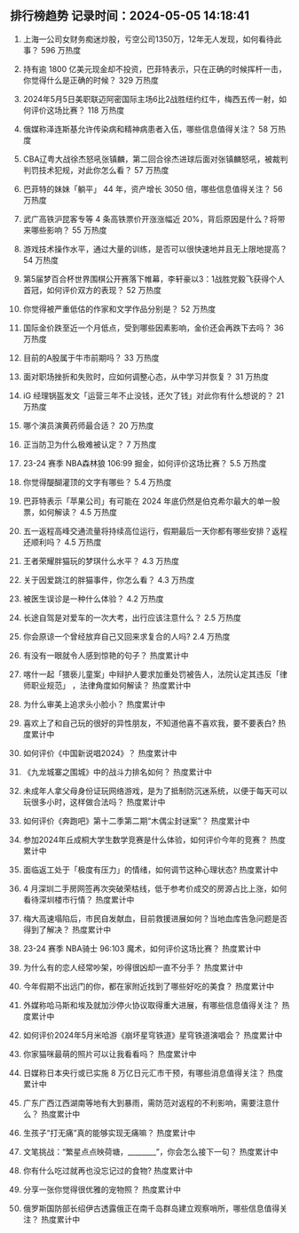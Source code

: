 
## 排行榜趋势 记录时间：2024-05-05 14:18:41
  
  1. 上海一公司女财务痴迷炒股，亏空公司1350万，12年无人发现，如何看待此事？ 596 万热度
    
  2. 持有逾 1800 亿美元现金却不投资，巴菲特表示，只在正确的时候挥杆一击，你觉得什么是正确的时候？ 329 万热度
    
  3. 2024年5月5日美职联迈阿密国际主场6比2战胜纽约红牛，梅西五传一射，如何评价这场比赛？ 118 万热度
    
  4. 俄媒称泽连斯基允许传染病和精神病患者入伍，哪些信息值得关注？ 58 万热度
    
  5. CBA辽粤大战徐杰怒吼张镇麟，第二回合徐杰进球后面对张镇麟怒吼，被裁判判罚技术犯规，对此你怎么看？ 57 万热度
    
  6. 巴菲特的妹妹「躺平」 44 年，资产增长 3050 倍，哪些信息值得关注？ 56 万热度
    
  7. 武广高铁沪昆客专等 4 条高铁票价开涨涨幅近 20%，背后原因是什么？将带来哪些影响？ 55 万热度
    
  8. 游戏技术操作水平，通过大量的训练，是否可以很快速地并且无上限地提高？ 54 万热度
    
  9. 第5届梦百合杯世界围棋公开赛落下帷幕，李轩豪以3：1战胜党毅飞获得个人首冠，如何评价双方的表现？ 52 万热度
    
  10. 你觉得被严重低估的作家和文学作品分别是？ 52 万热度
    
  11. 国际金价跌至近一个月低点，受到哪些因素影响，金价还会再跌下去吗？ 36 万热度
    
  12. 目前的A股属于牛市前期吗？ 33 万热度
    
  13. 面对职场挫折和失败时，应如何调整心态，从中学习并恢复？ 31 万热度
    
  14. iG 经理锅盔发文「运营三年不止没钱，还欠了钱」对此你有什么想说的？ 21 万热度
    
  15. 哪个演员演黄药师最合适？ 20 万热度
    
  16. 正当防卫为什么极难被认定？ 7 万热度
    
  17. 23-24 赛季 NBA森林狼 106:99 掘金，如何评价这场比赛？ 5.5 万热度
    
  18. 你觉得醍醐灌顶的文字有哪些？ 5.4 万热度
    
  19. 巴菲特表示「苹果公司」有可能在 2024 年底仍然是伯克希尔最大的单一股票，如何解读？ 4.5 万热度
    
  20. 五一返程高峰交通流量将持续高位运行，假期最后一天你都有哪些安排？返程还顺利吗？ 4.5 万热度
    
  21. 王者荣耀胖猫玩的梦琪什么水平？ 4.3 万热度
    
  22. 关于因爱跳江的胖猫事件，你怎么看？ 4.3 万热度
    
  23. 被医生误诊是一种什么体验？ 4.2 万热度
    
  24. 长途自驾是对爱车的一次大考，出行应该注意什么？ 2.5 万热度
    
  25. 你会原谅一个曾经放弃自己又回来求复合的人吗? 2.4 万热度
    
  26. 有没有一眼就令人感到惊艳的句子？ 热度累计中
    
  27. 喀什一起「猥亵儿童案」中辩护人要求加重处罚被告人，法院认定其违反「律师职业规范」 ，法律角度如何解读？ 热度累计中
    
  28. 为什么审美上追求头小脸小？ 热度累计中
    
  29. 喜欢上了和自己玩的很好的异性朋友，不知道他喜不喜欢我，要不要表白? 热度累计中
    
  30. 如何评价《中国新说唱2024》？ 热度累计中
    
  31. 《九龙城寨之围城》中的战斗力排名如何？ 热度累计中
    
  32. 未成年人拿父母身份证玩网络游戏，是为了抵制防沉迷系统，以便于每天可以玩很多小时，这样做合法吗？ 热度累计中
    
  33. 如何评价《奔跑吧》第十二季第二期“木偶尘封谜案”？ 热度累计中
    
  34. 参加2024年丘成桐大学生数学竞赛是什么体验，如何评价今年的竞赛？ 热度累计中
    
  35. 面临返工处于「极度有压力」的情绪，如何调节这种心理状态? 热度累计中
    
  36. 4 月深圳二手房网签再次突破荣枯线，低于参考价成交的房源占比上涨，如何看待深圳楼市行情？ 热度累计中
    
  37. 梅大高速塌陷后，市民自发献血，目前救援进展如何？当地血库告急问题是否得到了解决？ 热度累计中
    
  38. 23-24 赛季 NBA骑士 96:103 魔术，如何评价这场比赛？ 热度累计中
    
  39. 为什么有的恋人经常吵架，吵得很凶却一直不分手？ 热度累计中
    
  40. 今年假期不出远门的你，都在家附近找到了哪些好吃的美食？ 热度累计中
    
  41. 外媒称哈马斯和埃及就加沙停火协议取得重大进展，有哪些信息值得关注？ 热度累计中
    
  42. 如何评价2024年5月米哈游《崩坏星穹铁道》星穹铁道演唱会？ 热度累计中
    
  43. 你家猫咪最萌的照片可以让我看看吗？ 热度累计中
    
  44. 日媒称日本央行或已实施 8 万亿日元汇市干预，有哪些消息值得关注？ 热度累计中
    
  45. 广东广西江西湖南等地有大到暴雨，需防范对返程的不利影响，需要注意什么？ 热度累计中
    
  46. 生孩子“打无痛”真的能够实现无痛嘛？ 热度累计中
    
  47. 文笔挑战：“繁星点点映荷塘，________”，你会怎么接下一句？ 热度累计中
    
  48. 你有什么吃过就再也没忘记过的食物? 热度累计中
    
  49. 分享一张你觉得很优雅的宠物照？ 热度累计中
    
  50. 俄罗斯国防部长绍伊古透露俄正在南千岛群岛建立观察哨所，哪些信息值得关注？ 热度累计中
    
